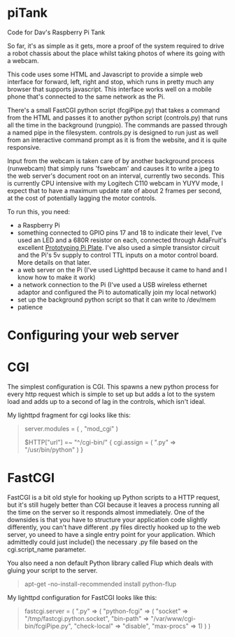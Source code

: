 piTank
======

Code for Dav's Raspberry Pi Tank

So far, it's as simple as it gets, more a proof of the system required to drive a robot chassis about the place whilst taking photos of where its going with a webcam.

This code uses some HTML and Javascript to provide a simple web interface for forward, left, right and stop, which runs in pretty much any browser that supports javascript.  This interface works well on a mobile phone that's connected to the same network as the Pi.

There's a small FastCGI python script (fcgiPipe.py) that takes a command from the HTML and passes it to another python script (controls.py) that runs all the time in the background (rungpio). The commands are passed through a named pipe in the filesystem. 
controls.py is designed to run just as well from an interactive command prompt as it is from the website, and it is quite responsive. 

Input from the webcam is taken care of by another background process (runwebcam) that simply runs 'fswebcam' and causes it to write a jpeg to the web server's document root on an interval, currently two seconds. This is currently CPU intensive with my Logitech C110 webcam in YUYV mode, I expect that to have a maximum update rate of about 2 frames per second, at the cost of potentially lagging the motor controls.

To run this, you need:
- a Raspberry Pi
- something connected to GPIO pins 17 and 18 to indicate their level, I've used an LED and a 680R resistor on each, connected through AdaFruit's excellent [Prototyping Pi Plate](http://www.adafruit.com/products/801). I've also used a simple transistor circuit and the Pi's 5v supply to control TTL inputs on a motor control board. More details on that later.
- a web server on the Pi (I've used Lighttpd because it came to hand and I know how to make it work)
- a network connection to the Pi (I've used a USB wireless ethernet adaptor and configured the Pi to automatically join my local network)
- set up the background python script so that it can write to /dev/mem
- patience

Configuring your web server
===========================

CGI
===


The simplest configuration is CGI. This spawns a new python process for every http request which is simple to set up but adds a lot to the system load and adds up to a second of lag in the controls, which isn't ideal.

My lighttpd fragment for cgi looks like this:

> server.modules = (
>   <some modules>,
>    "mod_cgi"
> )
> 
> $HTTP["url"] =~ "^/cgi-bin/" {
>         cgi.assign = ( ".py" => "/usr/bin/python" )
> }

FastCGI
=======

FastCGI is a bit old style for hooking up Python scripts to a HTTP request, but it's still hugely better than CGI because it leaves a process running all the time on the server so it responds almost immediately. One of the downsides is that you have to structure your application code slightly differently, you can't have different .py files directly hooked up to the web server, yo uneed to have a single entry point for your application. Which admittedly could just include() the necessary .py file based on the cgi.script_name parameter.

You also need a non default Python library called Flup which deals with gluing your script to the server.

> apt-get -no-install-recommended install python-flup

My lighttpd configuration for FastCGI looks like this:

> fastcgi.server = (
>   ".py" => (
>     "python-fcgi" => (
>       "socket" => "/tmp/fastcgi.python.socket",
>       "bin-path" => "/var/www/cgi-bin/fcgiPipe.py",
>       "check-local" => "disable",
>       "max-procs" => 1)
>   )
> )

